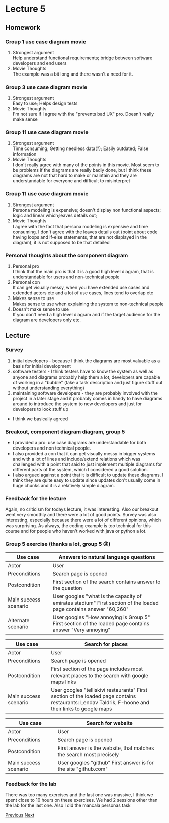 # Lecture 5
## Homework
### Group 1 use case diagram movie
1. Strongest argument   
Help understand functional requirements; bridge between software developers and end users
2. Movie Thoughts  
The example was a bit long and there wasn't a need for it.
### Group 3 use case diagram movie
1. Strongest argument  
Easy to use; Helps design tests  
2. Movie Thoughts  
I'm not sure if I agree with the "prevents bad UX" pro. Doesn't really make sense  
### Group 11 use case diagram movie
1. Strongest argument  
Time consuming; Getting needless data(?); Easily outdated; False information
2. Movie Thoughts  
I don't really agree with many of the points in this movie. Most seem to be problems if the diagrams are really badly done, but I think these diagrams are not that hard to make or maintain and they are understandable for everyone and difficult to misinterpret
### Group 11 use case diagram movie
1. Strongest argument  
Persona modeling is expensive; doesn't display non functional aspects; logic and linear which;leaves details out; 
2. Movie Thoughts  
I agree with the fact that persona modeling is expensive and time consuming. I don't agree with the leaves details out (point about code having loops and if-else statements, that are not displayed in the diagram), it is not supposed to be that detailed
### Personal thoughts about the component diagram
1. Personal pro  
I think that the main pro is that it is a good high level diagram, that is understandable for users and non-technical people
2. Personal con  
It can get visually messy, when you have extended use cases and extended actors etc and a lot of use cases, lines tend to overlap etc
3. Makes sense to use  
Makes sense to use when explaining the system to non-technical people
4. Doesn't make sense to use  
If you don't need a high level diagram and if the target audience for the diagram are developers only etc.

## Lecture
### Survey
1. initial developers - because I think the diagrams are most valuable as a basis for initial development
2. software testers - I think testers have to know the system as well as anyone and diagrams probably help them a lot, developers are capable of working in a "bubble" (take a task description and just figure stuff out without understanding everything)
3. maintaining software developers - they are probably involved with the project in a later stage and it probably comes in handy to have diagrams around to introduce the system to new developers and just for developers to look stuff up

* I think we basically agreed 
### Breakout, component diagram diagram, group 5
* I provided a pro: use case diagrams are understandable for both developers and non technical people. 
* I also provided a con that it can get visually messy in bigger systems and with a lot of lines and include/extend relations which was challenged with a point that said to just implement multiple diagrams for different parts of the system, which I considered a good solution. 
* I also argued against a point that it is difficult to update these diagrams. I think they are quite easy to update since updates don't usually come in huge chunks and it is a relatively simple diagram.

### Feedback for the lecture
Again, no criticism for todays lecture, it was interesting. Also our breakout went very smoothly and there were a lot of good points. Survey was also interesting, especially because there were a lot of different opinions, which was surprising. As always, the coding example is too technical for this course and for people who haven't worked with java or python a lot.

### Group 5 exercise (thanks a lot, group 5 😠)

| Use case              | Answers to natural language questions                                                                             |
|-----------------------|-------------------------------------------------------------------------------------------------------------------|
| Actor                 | User                                                                                                              |
| Preconditions         | Search page is opened                                                                                             |
| Postcondition         | First section of the search contains answer to the question                                                       |
| Main success scenario | User googles "what is the capacity of emirates stadium" First section of the loaded page contains answer "60,260" |
| Alternate scenario    | User googles "How annoying is Group 5"  First section of the loaded page contains answer "Very annoying"                   |


| Use case              | Search for places                                                                                                                                  |
|-----------------------|----------------------------------------------------------------------------------------------------------------------------------------------------|
| Actor                 | User                                                                                                                                               |
| Preconditions         | Search page is opened                                                                                                                              |
| Postcondition         | First section of the page includes most relevant places to the search with google maps links                                                       |
| Main success scenario | User googles "telliskivi restaurants" First section of the loaded page contains restaurants: Lendav Taldrik, F-hoone and their links to google maps |

| Use case              | Search for website                                                  |
|-----------------------|---------------------------------------------------------------------|
| Actor                 | User                                                                |
| Preconditions         | Search page is opened                                               |
| Postcondition         | First answer is the website, that matches the search most precisely |
| Main success scenario | User googles "github" First answer is for the site "github.com"     |



### Feedback for the lab
There was too many exercises and the last one was massive, I think we spent close to 10 hours on these exercises. We had 2 sessions other than the lab for the last one. Also I did the mancala personas task


[Previous](../lecture4.md) [Next](../lecture6.md)